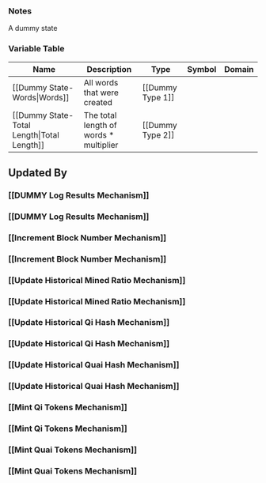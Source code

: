 ### Notes
A dummy state
### Variable Table
| Name | Description | Type | Symbol | Domain |
| --- | --- | --- | --- | --- |
|[[Dummy State-Words\|Words]]|All words that were created|[[Dummy Type 1]]|||
|[[Dummy State-Total Length\|Total Length]]|The total length of words * multiplier|[[Dummy Type 2]]|||


## Updated By
### [[DUMMY Log Results Mechanism]]
### [[DUMMY Log Results Mechanism]]
### [[Increment Block Number Mechanism]]
### [[Increment Block Number Mechanism]]
### [[Update Historical Mined Ratio Mechanism]]
### [[Update Historical Mined Ratio Mechanism]]
### [[Update Historical Qi Hash Mechanism]]
### [[Update Historical Qi Hash Mechanism]]
### [[Update Historical Quai Hash Mechanism]]
### [[Update Historical Quai Hash Mechanism]]
### [[Mint Qi Tokens Mechanism]]
### [[Mint Qi Tokens Mechanism]]
### [[Mint Quai Tokens Mechanism]]
### [[Mint Quai Tokens Mechanism]]
